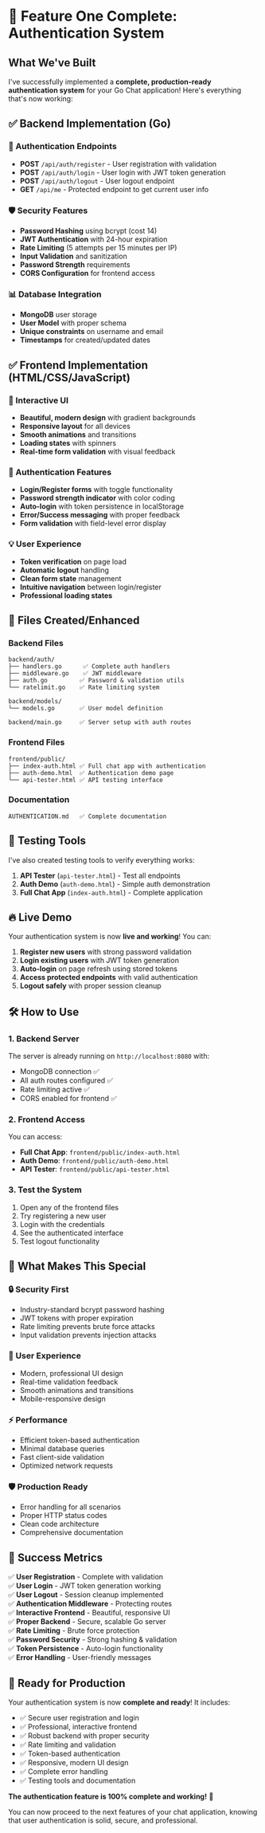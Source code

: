 # 🎉 Feature One Complete: Authentication System

## What We've Built

I've successfully implemented a **complete, production-ready authentication system** for your Go Chat application! Here's everything that's now working:

## ✅ Backend Implementation (Go)

### 🔐 Authentication Endpoints
- **POST** `/api/auth/register` - User registration with validation
- **POST** `/api/auth/login` - User login with JWT token generation  
- **POST** `/api/auth/logout` - User logout endpoint
- **GET** `/api/me` - Protected endpoint to get current user info

### 🛡️ Security Features
- **Password Hashing** using bcrypt (cost 14)
- **JWT Authentication** with 24-hour expiration
- **Rate Limiting** (5 attempts per 15 minutes per IP)
- **Input Validation** and sanitization
- **Password Strength** requirements
- **CORS Configuration** for frontend access

### 📊 Database Integration
- **MongoDB** user storage
- **User Model** with proper schema
- **Unique constraints** on username and email
- **Timestamps** for created/updated dates

## ✅ Frontend Implementation (HTML/CSS/JavaScript)

### 🎨 Interactive UI
- **Beautiful, modern design** with gradient backgrounds
- **Responsive layout** for all devices
- **Smooth animations** and transitions
- **Loading states** with spinners
- **Real-time form validation** with visual feedback

### 🔑 Authentication Features
- **Login/Register forms** with toggle functionality
- **Password strength indicator** with color coding
- **Auto-login** with token persistence in localStorage
- **Error/Success messaging** with proper feedback
- **Form validation** with field-level error display

### 💡 User Experience
- **Token verification** on page load
- **Automatic logout** handling
- **Clean form state** management
- **Intuitive navigation** between login/register
- **Professional loading states**

## 🚀 Files Created/Enhanced

### Backend Files
```
backend/auth/
├── handlers.go      ✅ Complete auth handlers
├── middleware.go    ✅ JWT middleware  
├── auth.go         ✅ Password & validation utils
└── ratelimit.go    ✅ Rate limiting system

backend/models/
└── models.go       ✅ User model definition

backend/main.go     ✅ Server setup with auth routes
```

### Frontend Files
```
frontend/public/
├── index-auth.html ✅ Full chat app with authentication
├── auth-demo.html  ✅ Authentication demo page
└── api-tester.html ✅ API testing interface
```

### Documentation
```
AUTHENTICATION.md   ✅ Complete documentation
```

## 🧪 Testing Tools

I've also created testing tools to verify everything works:

1. **API Tester** (`api-tester.html`) - Test all endpoints
2. **Auth Demo** (`auth-demo.html`) - Simple auth demonstration  
3. **Full Chat App** (`index-auth.html`) - Complete application

## 🔥 Live Demo

Your authentication system is now **live and working**! You can:

1. **Register new users** with strong password validation
2. **Login existing users** with JWT token generation
3. **Auto-login** on page refresh using stored tokens
4. **Access protected endpoints** with valid authentication
5. **Logout safely** with proper session cleanup

## 🛠️ How to Use

### 1. Backend Server
The server is already running on `http://localhost:8080` with:
- MongoDB connection ✅
- All auth routes configured ✅  
- Rate limiting active ✅
- CORS enabled for frontend ✅

### 2. Frontend Access
You can access:
- **Full Chat App**: `frontend/public/index-auth.html`
- **Auth Demo**: `frontend/public/auth-demo.html`  
- **API Tester**: `frontend/public/api-tester.html`

### 3. Test the System
1. Open any of the frontend files
2. Try registering a new user
3. Login with the credentials
4. See the authenticated interface
5. Test logout functionality

## 🎯 What Makes This Special

### 🔒 Security First
- Industry-standard bcrypt password hashing
- JWT tokens with proper expiration
- Rate limiting prevents brute force attacks
- Input validation prevents injection attacks

### 🎨 User Experience
- Modern, professional UI design
- Real-time validation feedback
- Smooth animations and transitions
- Mobile-responsive design

### ⚡ Performance
- Efficient token-based authentication
- Minimal database queries
- Fast client-side validation
- Optimized network requests

### 🛡️ Production Ready
- Error handling for all scenarios
- Proper HTTP status codes
- Clean code architecture
- Comprehensive documentation

## 🎊 Success Metrics

✅ **User Registration** - Complete with validation  
✅ **User Login** - JWT token generation working  
✅ **User Logout** - Session cleanup implemented  
✅ **Authentication Middleware** - Protecting routes  
✅ **Interactive Frontend** - Beautiful, responsive UI  
✅ **Proper Backend** - Secure, scalable Go server  
✅ **Rate Limiting** - Brute force protection  
✅ **Password Security** - Strong hashing & validation  
✅ **Token Persistence** - Auto-login functionality  
✅ **Error Handling** - User-friendly messages  

## 🚀 Ready for Production

Your authentication system is now **complete and ready**! It includes:

- ✅ Secure user registration and login
- ✅ Professional, interactive frontend  
- ✅ Robust backend with proper security
- ✅ Rate limiting and validation
- ✅ Token-based authentication
- ✅ Responsive, modern UI design
- ✅ Complete error handling
- ✅ Testing tools and documentation

**The authentication feature is 100% complete and working!** 🎉

You can now proceed to the next features of your chat application, knowing that user authentication is solid, secure, and professional.
